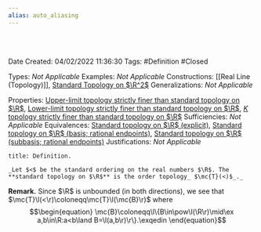 ```yaml
---
alias: auto_aliasing
---
```


<br />
<br />

Date Created: 04/02/2022 11:36:30
Tags: #Definition #Closed  

Types: _Not Applicable_
Examples: _Not Applicable_
Constructions: [[Real Line (Topology)]], [Standard Topology on $\R^2$](Standard%20Topology%20on%20R2.md)
Generalizations: _Not Applicable_

Properties: [Upper-limit topology strictly finer than standard topology on $\R$](Upper-limit%20topology%20strictly%20finer%20than%20standard%20topology%20on%20R.md), [Lower-limit topology strictly finer than standard topology on $\R$](Lower-limit%20topology%20strictly%20finer%20than%20standard%20topology%20on%20R.md), [$K$ topology strictly finer than standard topology on $\R$](K%20topology%20strictly%20finer%20than%20standard%20topology%20on%20R.md)
Sufficiencies: _Not Applicable_
Equivalences: [Standard topology on $\R$ (explicit)](Standard%20topology%20on%20R%20(explicit).md), [Standard topology on $\R$ (basis; rational endpoints)](Standard%20topology%20on%20R%20(basis;%20rational%20endpoints).md), [Standard topology on $\R$ (subbasis; rational endpoints)](Standard%20topology%20on%20R%20(subbasis;%20rational%20endpoints).md)
Justifications: _Not Applicable_

``` ad-Definition
title: Definition.

_Let $<$ be the standard ordering on the real numbers $\R$. The **standard topology on $\R$** is the order topology_ $\mc{T}(<)$_._

```

**Remark.** Since $\R$ is unbounded (in both directions), we see that $\mc{T}\l(<\r)\coloneqq\mc{T}\l(\mc{B}\r)$ where
$$\begin{equation}
    \mc{B}\coloneqq\l\{B\in\pow\l(\R\r)\mid\ex a,b\in\R:a<b\land B=\l(a,b\r)\r\}.\exqedin
\end{equation}$$
